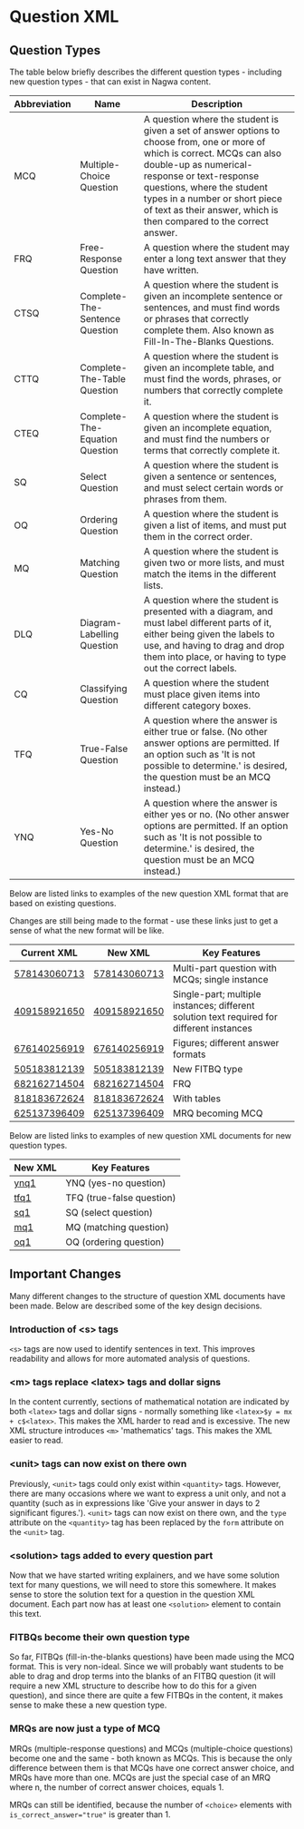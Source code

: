 # Question XML

## Question Types

The table below briefly describes the different question types - including new question types - that can exist in Nagwa content.

| Abbreviation | Name | Description |
|---|---|---|
| MCQ | Multiple-Choice Question | A question where the student is given a set of answer options to choose from, one or more of which is correct. MCQs can also double-up as numerical-response or text-response questions, where the student types in a number or short piece of text as their answer, which is then compared to the correct answer. |
| FRQ | Free-Response Question | A question where the student may enter a long text answer that they have written. |
| CTSQ | Complete-The-Sentence Question | A question where the student is given an incomplete sentence or sentences, and must find words or phrases that correctly complete them. Also known as Fill-In-The-Blanks Questions. |
| CTTQ | Complete-The-Table Question | A question where the student is given an incomplete table, and must find the words, phrases, or numbers that correctly complete it. |
| CTEQ | Complete-The-Equation Question | A question where the student is given an incomplete equation, and must find the numbers or terms that correctly complete it. |
| SQ | Select Question | A question where the student is given a sentence or sentences, and must select certain words or phrases from them. |
| OQ | Ordering Question | A question where the student is given a list of items, and must put them in the correct order. |
| MQ | Matching Question | A question where the student is given two or more lists, and must match the items in the different lists. |
| DLQ | Diagram-Labelling Question | A question where the student is presented with a diagram, and must label different parts of it, either being given the labels to use, and having to drag and drop them into place, or having to type out the correct labels. |
| CQ | Classifying Question | A question where the student must place given items into different category boxes. |
| TFQ | True-False Question | A question where the answer is either true or false. (No other answer options are permitted. If an option such as 'It is not possible to determine.' is desired, the question must be an MCQ instead.) |
| YNQ | Yes-No Question | A question where the answer is either yes or no. (No other answer options are permitted. If an option such as 'It is not possible to determine.' is desired, the question must be an MCQ instead.) |

Below are listed links to examples of the new question XML format that are based on existing questions.

Changes are still being made to the format - use these links just to get a sense of what the new format will be like.

| Current XML | New XML | Key Features |
|---|---|---|
| [578143060713](examples/578143060713_current.question.xml) | [578143060713](examples/578143060713_new.question.xml) | Multi-part question with MCQs; single instance |
| [409158921650](examples/409158921650_current.question.xml) | [409158921650](examples/409158921650_new.question.xml) | Single-part; multiple instances; different solution text required for different instances |
| [676140256919](examples/676140256919_current.question.xml) | [676140256919](examples/676140256919_new.question.xml) | Figures; different answer formats |
| [505183812139](examples/505183812139_current.question.xml) | [505183812139](examples/505183812139_new.question.xml) | New FITBQ type |
| [682162714504](examples/682162714504_current.question.xml) | [682162714504](examples/682162714504_new.question.xml) | FRQ |
| [818183672624](examples/818183672624_current.question.xml) | [818183672624](examples/818183672624_new.question.xml) | With tables |
| [625137396409](examples/625137396409_current.question.xml) | [625137396409](examples/625137396409_new.question.xml) | MRQ becoming MCQ | 

Below are listed links to examples of new question XML documents for new question types.

| New XML | Key Features |
|---|---|
| [ynq1](examples/ynq1.question.xml) | YNQ (yes-no question) | 
| [tfq1](examples/tfq1.question.xml) | TFQ (true-false question) | 
| [sq1](examples/sq1.question.xml) | SQ (select question) | 
| [mq1](examples/mq1.question.xml) | MQ (matching question) | 
| [oq1](examples/oq1.question.xml) | OQ (ordering question) | 

## Important Changes

Many different changes to the structure of question XML documents have been made. Below are described some of the key design decisions.

### Introduction of &lt;s&gt; tags

`<s>` tags are now used to identify sentences in text. This improves readability and allows for more automated analysis of questions.

### &lt;m&gt; tags replace &lt;latex&gt; tags and dollar signs

In the content currently, sections of mathematical notation are indicated by both `<latex>` tags and dollar signs - normally something like `<latex>$y = mx + c$<latex>`. This makes the XML harder to read and is excessive. The new XML structure introduces `<m>` 'mathematics' tags. This makes the XML easier to read.

### &lt;unit&gt; tags can now exist on there own

Previously, `<unit>` tags could only exist within `<quantity>` tags. However, there are many occasions where we want to express a unit only, and not a quantity (such as in expressions like 'Give your answer in days to 2 significant figures.'). `<unit>` tags can now exist on there own, and the `type` attribute on the `<quantity>` tag has been replaced by the `form` attribute on the `<unit>` tag.

### &lt;solution&gt; tags added to every question part

Now that we have started writing explainers, and we have some solution text for many questions, we will need to store this somewhere. It makes sense to store the solution text for a question in the question XML document. Each part now has at least one `<solution>` element to contain this text.

### FITBQs become their own question type

So far, FITBQs (fill-in-the-blanks questions) have been made using the MCQ format. This is very non-ideal. Since we will probably want students to be able to drag and drop terms into the blanks of an FITBQ question (it will require a new XML structure to describe how to do this for a given question), and since there are quite a few FITBQs in the content, it makes sense to make these a new question type.

### MRQs are now just a type of MCQ

MRQs (multiple-response questions) and MCQs (multiple-choice questions) become one and the same - both known as MCQs. This is because the only difference between them is that MCQs have one correct answer choice, and MRQs have more than one. MCQs are just the special case of an MRQ where n, the number of correct answer choices, equals 1.

MRQs can still be identified, because the number of `<choice>` elements with `is_correct_answer="true"` is greater than 1.